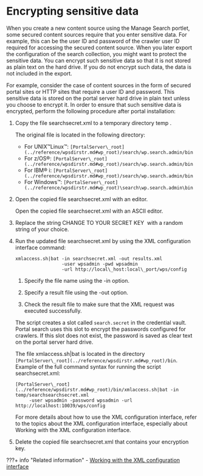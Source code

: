 # Encrypting sensitive data

When you create a new content source using the Manage Search portlet, some secured content sources require that you enter sensitive data. For example, this can be the user ID and password of the crawler user ID required for accessing the secured content source. When you later export the configuration of the search collection, you might want to protect the sensitive data. You can encrypt such sensitive data so that it is not stored as plain text on the hard drive. If you do not encrypt such data, the data is not included in the export.

For example, consider the case of content sources in the form of secured portal sites or HTTP sites that require a user ID and password. This sensitive data is stored on the portal server hard drive in plain text unless you choose to encrypt it. In order to ensure that such sensitive data is encrypted, perform the following procedure after portal installation:

1.  Copy the file searchsecret.xml to a temporary directory temp .

    The original file is located in the following directory:

    -   For UNIX™Linux™: `[PortalServer\_root](../reference/wpsdirstr.md#wp_root)/search/wp.search.admin/bin`
    -   For z/OS®: `[PortalServer\_root](../reference/wpsdirstr.md#wp_root)/search/wp.search.admin/bin`
    -   For IBM® i: `[PortalServer\_root](../reference/wpsdirstr.md#wp_root)/search/wp.search.admin/bin`
    -   For Windows™: `[PortalServer\_root](../reference/wpsdirstr.md#wp_root)\search\wp.search.admin\bin`

2.  Open the copied file searchsecret.xml with an editor.

    Open the copied file searchsecret.xml with an ASCII editor.

3.  Replace the string CHANGE TO YOUR SECRET KEY  with a random string of your choice.

4.  Run the updated file searchsecret.xml by using the XML configuration interface command:

    ```
    xmlaccess.sh|bat -in searchsecret.xml -out results.xml 
                     -user wpsadmin -pwd wpsadmin 
                     -url http://local\_host:local\_port/wps/config 
    ```

    1.  Specify the file name using the -in option.

    2.  Specify a result file using the -out option.

    3.  Check the result file to make sure that the XML request was executed successfully.

    The script creates a slot called `search.secret` in the credential vault. Portal search uses this slot to encrypt the passwords configured for crawlers. If this slot does not exist, the password is saved as clear text on the portal server hard drive.

    The file xmlaccess.sh\|bat is located in the directory `[PortalServer\_root](../reference/wpsdirstr.md#wp_root)/bin`. Example of the full command syntax for running the script searchsecret.xml:

    ```
    [PortalServer\_root](../reference/wpsdirstr.md#wp_root)/bin/xmlaccess.sh|bat -in temp/searchsearchsecret.xml 
         -user wpsadmin -password wpsadmin -url http://localhost:10039/wps/config
    ```

    For more details about how to use the XML configuration interface, refer to the topics about the XML configuration interface, especially about Working with the XML configuration interface.

5.  Delete the copied file searchsecret.xml that contains your encryption key.

???+ info "Related information"
    -   [Working with the XML configuration interface](../../../../extend_dx/development_tools/portal_admin_tools/xml_config_interface/index.md)